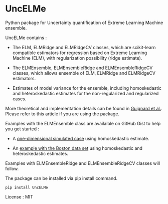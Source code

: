 UncELMe
=====================================

Python package for Uncertainty quantification of Extreme Learning Machine ensemble.

UncELMe contains :

* The ELM, ELMRidge and ELMRidgeCV classes, which are scikit-learn compatible estimators for regression based on Extreme Learning Machine (ELM), with regularization possibility (ridge estimate).

* The ELMEnsemble, ELMEnsembleRidge and ELMEnsembleRidgeCV classes, which allows ensemble of ELM, ELMRidge and ELMRidgeCV estimators.

* Estimates of model variance for the ensemble, including homoskedastic and heteroskedastic estimates for the  non-regularized and regularized cases.

More theoretical and implementation details can be found in [Guignard et al.](https://doi.org/10.1016/j.neucom.2021.04.027). Please refer to this article if you are using the package.

Examples with the ELMEnsemble class are availaible on GitHub Gist to help you get started :

* A [one-dimensional simulated case](https://gist.github.com/fguignard/e830899621ba79b2b6fb97e9f0d82ccb) using homoskedastic estimate.

* An [example with the Boston data set](https://gist.github.com/fguignard/fc590de1b82621ed58fd82b9ef37a4fd) using homoskedastic and heteroskedastic estimates.

Examples with ELMEnsembleRidge and ELMEnsembleRidgeCV classes will follow.

The package can be installed via pip install command.

```pip install UncELMe```

License : MIT

